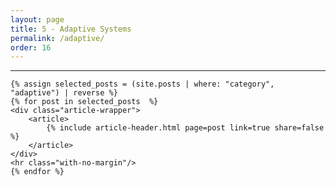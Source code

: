 ```yaml
---
layout: page
title: 5 - Adaptive Systems
permalink: /adaptive/
order: 16
---
```


<div id="search-results">
    <hr id="first-hr" class="with-no-margin"/>


    {% assign selected_posts = (site.posts | where: "category", "adaptive") | reverse %}
    {% for post in selected_posts  %}
    <div class="article-wrapper">
        <article>
            {% include article-header.html page=post link=true share=false %}
        </article>
    </div>
    <hr class="with-no-margin"/>
    {% endfor %}
</div>
